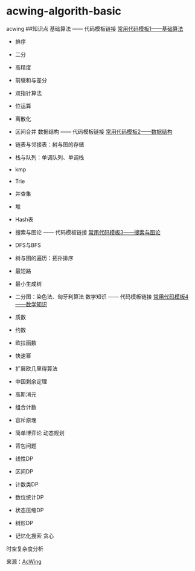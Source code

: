 # acwing-algorith-basic
acwing
##知识点
基础算法 —— 代码模板链接 [常用代码模板1——基础算法](https://www.acwing.com/blog/content/277/)

- 排序
- 二分
- 高精度
- 前缀和与差分
- 双指针算法
- 位运算
- 离散化
- 区间合并
数据结构 —— 代码模板链接 [常用代码模板2——数据结构](https://www.acwing.com/blog/content/404/)

- 链表与邻接表：树与图的存储
- 栈与队列：单调队列、单调栈
- kmp
- Trie
- 并查集
- 堆
- Hash表
- 搜索与图论 —— 代码模板链接 [常用代码模板3——搜索与图论](https://www.acwing.com/blog/content/405/)

- DFS与BFS
- 树与图的遍历：拓扑排序
- 最短路
- 最小生成树
- 二分图：染色法、匈牙利算法
数学知识 —— 代码模板链接 [常用代码模板4——数学知识](https://www.acwing.com/blog/content/406/)

- 质数
- 约数
- 欧拉函数
- 快速幂
- 扩展欧几里得算法
- 中国剩余定理
- 高斯消元
- 组合计数
- 容斥原理
- 简单博弈论
动态规划

- 背包问题
- 线性DP
- 区间DP
- 计数类DP
- 数位统计DP
- 状态压缩DP
- 树形DP
- 记忆化搜索
贪心

时空复杂度分析



来源：[AcWing](https://www.acwing.com/activity/content/introduction/11/)
